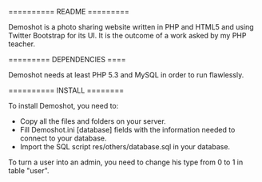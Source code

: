
========== README =========

Demoshot is a photo sharing website written in PHP and HTML5 and using Twitter Bootstrap for its UI. It is the outcome of a work asked by my PHP teacher.

========= DEPENDENCIES ====

Demoshot needs at least PHP 5.3 and MySQL in order to run flawlessly.

========== INSTALL ========

To install Demoshot, you need to:

* Copy all the files and folders on your server.
* Fill Demoshot.ini [database] fields with the information needed to connect to your database.
* Import the SQL script res/others/database.sql in your database.

To turn a user into an admin, you need to change his type from 0 to 1 in table "user".
